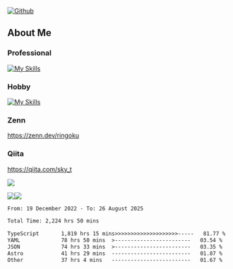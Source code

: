 [![Github](https://img.shields.io/github/followers/skyt-a?label=Follow&style=social)](https://github.com/skyt-a)

## About Me
### Professional
[![My Skills](https://skillicons.dev/icons?i=react,ts,js,nodejs,java,graphql,firebase,githubactions&theme=light)](https://skillicons.dev)
### Hobby
[![My Skills](https://skillicons.dev/icons?i=unity,rust,py&theme=light)](https://skillicons.dev)

### Zenn
https://zenn.dev/ringoku
### Qiita
https://qiita.com/sky_t


![](https://github-profile-summary-cards.vercel.app/api/cards/profile-details?username=skyt-a&theme=default)

![](https://github-profile-summary-cards.vercel.app/api/cards/repos-per-language?username=skyt-a&theme=default)![](https://github-profile-summary-cards.vercel.app/api/cards/stats?username=RinGoku&theme=default)

<!--START_SECTION:waka-->

```txt
From: 19 December 2022 - To: 26 August 2025

Total Time: 2,224 hrs 50 mins

TypeScript       1,819 hrs 15 mins>>>>>>>>>>>>>>>>>>>>-----   81.77 %
YAML             78 hrs 50 mins  >------------------------   03.54 %
JSON             74 hrs 33 mins  >------------------------   03.35 %
Astro            41 hrs 29 mins  -------------------------   01.87 %
Other            37 hrs 4 mins   -------------------------   01.67 %
```

<!--END_SECTION:waka-->
